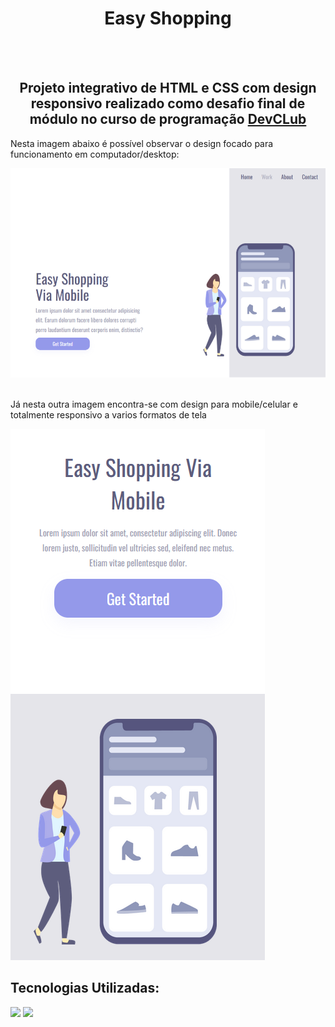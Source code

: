 <h1 align="center">Easy Shopping</h1>
<br>
<br>
<h2 align="center">Projeto integrativo de HTML e CSS com design responsivo realizado como desafio final de módulo no curso de programação <a href="https://rodolfomori.com.br/devclub/">DevCLub</a> </h2>

<p>Nesta imagem abaixo é possível observar o design focado para funcionamento em computador/desktop:</p>
<img src="https://github.com/Mateus-Oling/Easy-Shopping/blob/master/imagens/foto3.png?raw=true">

<br>
<br>
<p>Já nesta outra imagem encontra-se com design para mobile/celular e totalmente responsivo a varios formatos de tela</p>
<img src="https://github.com/Mateus-Oling/Easy-Shopping/blob/master/imagens/foto2.png?raw=true">

<h2>Tecnologias Utilizadas:</h2>
<img src="https://img.shields.io/badge/HTML5-E34F26?style=for-the-badge&logo=html5&logoColor=white">
<img src="https://img.shields.io/badge/CSS3-1572B6?style=for-the-badge&logo=css3&logoColor=white">

